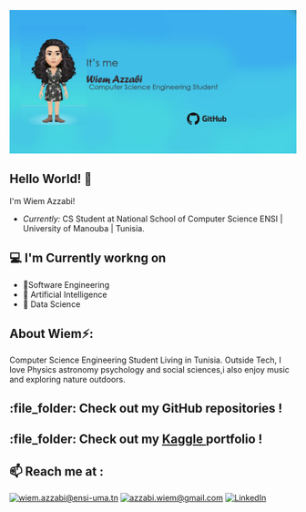 ![Wiem Banner Image](./banner.png)

<h2>Hello World! 👋</h2>
I'm Wiem Azzabi!

- <i>Currently:</i> CS Student at National School of Computer Science ENSI | University of Manouba | Tunisia.

<h2>💻 I'm Currently workng on</h2>

- 🔭Software Engineering
- 🔭 Artificial Intelligence
- 🔭 Data Science

<h2> About Wiem⚡:</h2>

Computer Science Engineering Student Living in Tunisia. Outside Tech, I love Physics astronomy psychology and social sciences,i also enjoy music and exploring nature outdoors.
<h2> :file_folder: Check out my GitHub repositories ! </h2>
<h2> :file_folder: Check out my <a href="https://www.kaggle.com/wiemazzabi"> Kaggle </a> portfolio  ! </h2>
<h2>📫 Reach me at :</h2>

<a href="mailto:wiem.azzabi@ensi-uma.tn">![wiem.azzabi@ensi-uma.tn](https://img.shields.io/badge/Gmail-D14836?style=for-the-badge&logo=gmail&logoColor=white)</a>
<a href="mailto:azzabi.wiem@gmail.com">![azzabi.wiem@gmail.com](https://img.shields.io/badge/Gmail-D14836?style=for-the-badge&logo=gmail&logoColor=white)</a>
<a href="https://www.linkedin.com/in/wiem-azzabi">![LinkedIn](https://img.shields.io/badge/LinkedIn-0077B5?style=for-the-badge&logo=linkedin&logoColor=white)</a>
